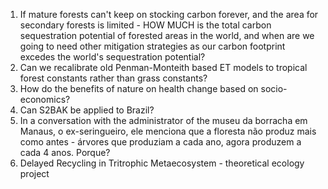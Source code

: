 
1. If mature forests can't keep on stocking carbon forever, and the area for secondary forests is limited - HOW MUCH is the total carbon sequestration potential of forested areas in the world, and when are we going to need other mitigation strategies as our carbon footprint excedes the world's sequestration potential?
2. Can we recalibrate old Penman-Monteith based ET models to tropical forest constants rather than grass constants?
3. How do the benefits of nature on health change based on socio-economics?
4. Can S2BAK be applied to Brazil?
5. In a conversation with the administrator of the museu da borracha em Manaus, o ex-seringueiro, ele menciona que a floresta não produz mais como antes - árvores que produziam a cada ano, agora produzem a cada 4 anos. Porque?
6. Delayed Recycling in Tritrophic Metaecosystem - theoretical ecology project